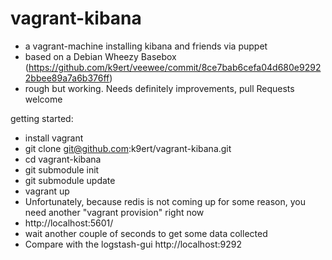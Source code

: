 vagrant-kibana
=============

* a vagrant-machine installing kibana and friends via puppet
* based on a Debian Wheezy Basebox (https://github.com/k9ert/veewee/commit/8ce7bab6cefa04d680e92922bbee89a7a6b376ff)
* rough but working. Needs definitely improvements, pull Requests welcome

getting started:
* install vagrant
* git clone git@github.com:k9ert/vagrant-kibana.git
* cd vagrant-kibana
* git submodule init
* git submodule update
* vagrant up
* Unfortunately, because redis is not coming up for some reason, you need another "vagrant provision" right now
* http://localhost:5601/
* wait another couple of seconds to get some data collected
* Compare with the logstash-gui http://localhost:9292


